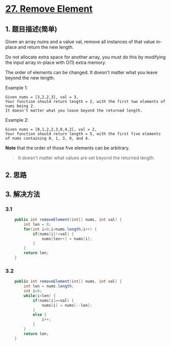 # [27. Remove Element](https://leetcode-cn.com/problems/remove-element/)

## 1. 题目描述(简单)

Given an array nums and a value val, remove all instances of that value in-place and return the new length.

Do not allocate extra space for another array, you must do this by modifying the input array in-place with O(1) extra memory.

The order of elements can be changed. It doesn't matter what you leave beyond the new length.

Example 1:
```
Given nums = [3,2,2,3], val = 3,
Your function should return length = 2, with the first two elements of nums being 2.
It doesn't matter what you leave beyond the returned length.
```

Example 2:
```
Given nums = [0,1,2,2,3,0,4,2], val = 2,
Your function should return length = 5, with the first five elements of nums containing 0, 1, 3, 0, and 4.
```
**Note** that the order of those five elements can be arbitrary.
> It doesn't matter what values are set beyond the returned length.


## 2. 思路

## 3. 解决方法

### 3.1 



```java
    public int removeElement(int[] nums, int val) {
        int len = 0;
        for(int i=0;i<nums.length;i++) {
        	if(nums[i]!=val) {
        		nums[len++] = nums[i];
        	}
        }
        return len;
    }
```



### 3.2 


```java
    public int removeElement(int[] nums, int val) {
        int len = nums.length;
        int i=0;
        while(i<len) {
        	if(nums[i]==val) {
        		nums[i] = nums[--len];
        	}
        	else {
        		i++;
        	}
        }
        return len;
    }
```

